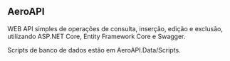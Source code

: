 ## AeroAPI

WEB API simples de operações de consulta, inserção, edição e exclusão, utilizando ASP.NET Core, Entity Framework Core e Swagger.

Scripts de banco de dados estão em AeroAPI.Data/Scripts.
